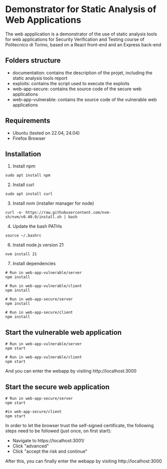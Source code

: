# Demonstrator for Static Analysis of Web Applications
The web appplication is a demonstrator of the use of static analysis tools for web applications for Security Verification and Testing course of Politecnico di Torino,
based on a React front-end and an Express back-end

## Folders structure
- documentation: contains the description of the projet, including the static analysis tools report
- exploits: contains the script used to execute the exploits
- web-app-secure: contains the source code of the secure web applications
- web-app-vulnerable: contains the source code of the vulnerable web applications


## Requirements
- Ubuntu (tested on 22.04, 24.04)
- Firefox Browser

## Installation
1. Install npm
```
sudo apt install npm
```
2. Install curl
```
sudo apt install curl
```
3. Install nvm (installer manager for node)
```
curl -o- https://raw.githubusercontent.com/nvm-sh/nvm/v0.40.0/install.sh | bash
```
4. Update the bash PATHs
```
source ~/.bashrc
```
6. Install node.js version 21
```
nvm install 21
```
7. Install dependencies
```
# Run in web-app-vulnerable/server
npm install

# Run in web-app-vulnerable/client
npm install

# Run in web-app-secure/server
npm install

# Run in web-app-secure/client
npm install
```

## Start the vulnerable web application
```
# Run in web-app-vulnerable/server
npm start

# Run in web-app-vulnerable/client
npm start
```
And you can enter the webapp by visiting http://localhost:3000
## Start the secure web application 
```
# Run in web-app-secure/server
npm start

#in web-app-secure/client
npm start
```
In order to let the browser trust the self-signed certificate, the following steps need to be followed (just once, on first start): <br/>
- Navigate to https://localhost:3001/ <br/>
- Click "advanced"
- Click "accept the risk and continue"

After this, you can finally enter the webapp by visiting http://localhost:3000
